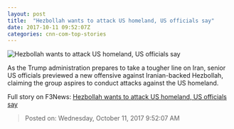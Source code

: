 ```yaml
---
layout: post
title:  "Hezbollah wants to attack US homeland, US officials say"
date: 2017-10-11 09:52:07Z
categories: cnn-com-top-stories
---
```


![Hezbollah wants to attack US homeland, US officials say](http://i2.cdn.cnn.com/cnnnext/dam/assets/160201173245-hezbollah-flag-super-tease.jpg)

As the Trump administration prepares to take a tougher line on Iran, senior US officials previewed a new offensive against Iranian-backed Hezbollah, claiming the group aspires to conduct attacks against the US homeland.


Full story on F3News: [Hezbollah wants to attack US homeland, US officials say](http://www.f3nws.com/n/4EsXVC)

> Posted on: Wednesday, October 11, 2017 9:52:07 AM
